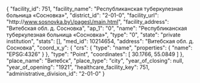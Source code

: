 {
    "facility_id": 751,
    "facility_name": "Республиканская туберкулезная больница «Сосновка»",
    "district_id": "2-01-0",
    "facility_url": "http:\/\/www.sosnovka.by\/pages\/main.html",
    "facility_address": "Витебская обл. д. Сосновка",
    "ap_1": "0",
    "name": "Республиканская туберкулезная больница «Сосновка»",
    "type": "0",
    "state": "private institution",
    "stats": [],
    "med_id": 10214654,
    "address": "Витебская обл. д. Сосновка",
    "coord_x_y": {
        "crs": {
            "type": "name",
            "properties": {
                "name": "EPSG:4326"
            }
        },
        "type": "Point",
        "coordinates": [
            30.1766,
            55.0849
        ]
    },
    "place_name": "Витебск",
    "place_type": "city",
    "year_of_closing": null,
    "year_of_opening": "1921",
    "healthcare_facility_key": 751,
    "administrative_division_id": "2-01-0"
}